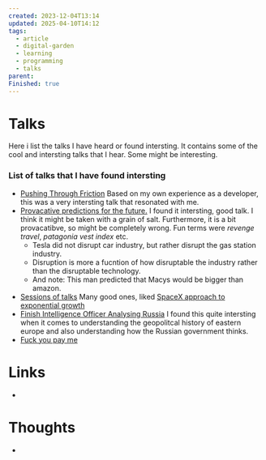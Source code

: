 ```yaml
---
created: 2023-12-04T13:14
updated: 2025-04-10T14:12
tags:
  - article
  - digital-garden
  - learning
  - programming
  - talks
parent: 
Finished: true
---
```

# Talks

Here i list the talks I have heard or found intersting. It contains some of the cool and intersting talks that I hear. Some might be interesting. 



### List of talks that I have found intersting
- [Pushing Through Friction](https://www.youtube.com/watch?v=8bxZuzDKoI0&list=WL&index=17&t=7s) Based on my own experience as a developer, this was a very intersting talk that resonated with me. 
- [Provacative predictions for the future.](https://www.youtube.com/watch?v=otyoPiVAicI&ab_channel=Summit) I found it intersting, good talk. I think it might be taken with a grain of salt. Furthermore, it is a bit provacatibve, so might be completely wrong. Fun terms were *revenge travel*, *patagonia vest index* etc. 
	- Tesla did not disrupt car industry, but rather disrupt the gas station industry.
	- Disruption is more a fucntion of how disruptable the industry rather than the disruptable technology. 
	- And note: This man predicted that Macys would be bigger than amazon. 
- [Sessions of talks](https://www.youtube.com/@SummitSessions/videos) Many good ones, liked [SpaceX approach to exponential growth](https://youtu.be/ZOWakxXjotg?si=2MuirGP0ZYkGzVOT)
- [Finish Intelligence Officer Analysing Russia](https://youtu.be/CvonRMSuFpw?si=tLBfoLaUG1-Hn6wL) I found this quite intersting when it comes to understanding the geopolitcal history of eastern europe and also understanding how the Russian government thinks. 
- [Fuck you pay me](https://www.youtube.com/watch?v=jVkLVRt6c1U&ab_channel=CreativeMorningsHQ)

# Links
- 

# Thoughts 
- 


